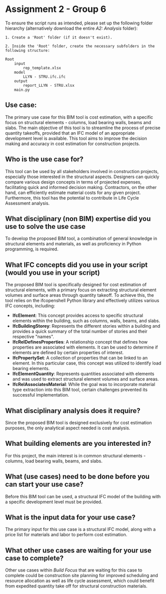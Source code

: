 # Assignment 2 - Group 6

To ensure the script runs as intended, please set up the following folder hierarchy (alternatively download the entire *A2: Analysis* folder):

    1. Create a 'Root' folder (if it doesn't exist).

    2. Inside the 'Root' folder, create the necessary subfolders in the following structure:

    Root
        input
            rep_template.xlsx
        model
            LLYN - STRU.ifc.ifc
        output
            report_LLYN - STRU.xlsx
        main.py

## Use case:
The primary use case for this BIM tool is cost estimation, with a specific focus on structural elements - columns, load bearing walls, beams and slabs. The main objective of this tool is to streamline the process of precise quantity takeoffs, provided that an IFC model of an appropriate development level is available. This tool aims to improve the decision making and accuracy in cost estimation for construction projects.

## Who is the use case for?  
This tool can be used by all stakeholders involved in construction projects, especially those interested in the structural aspects. Designers can quickly compare various design concepts in terms of projected expenses, facilitating quick and informed decision making. Contractors, on the other hand, can efficiently estimate material costs for any given project. Furthermore, this tool has the potential to contribute in Life Cycle Assessment analysis.

## What disciplinary (non BIM) expertise did you use to solve the use case
To develop the proposed BIM tool, a combination of general knowledge in structural elements and materials, as well as proficiency in Python programming, is required.

## What IFC concepts did you use in your script (would you use in your script)
The proposed BIM tool is specifically designed for cost estimation of structural elements, with a primary focus on extracting structural element volumes and surface areas through quantity takeoff. To achieve this, the tool relies on the ifcopenshell Python library and effectively utilizes various IFC concepts, including:

- **IfcElement**: This concept provides access to specific structural elements within the building, such as columns, walls, beams, and slabs.
- **IfcBuildingStorey**: Represents the different stories within a building and provides a quick summary of the total number of stories and their respective "names".
- **IfcRelDefinesProperties**: A relationship concept that defines how properties are associated with elements. It can be used to determine if elements are defined by certain properties of interest.
- **IfcPropertySet**: A collection of properties that can be linked to an element. In this particular case, this concept was utilized to identify load bearing elements.
- **IfcElementQuantity**: Represents quantities associated with elements and was used to extract structural element volumes and surface areas.
- **IfcRelAssociatesMaterial**: While the goal was to incorporate material type extraction into this BIM tool, certain challenges prevented its successful implementation.

## What disciplinary analysis does it require?  
Since the proposed BIM tool is designed exclusively for cost estimation purposes, the only analytical aspect needed is cost analysis.

## What building elements are you interested in?
For this project, the main interest is in common structural elements - columns, load bearing walls, beams, and slabs.

## What (use cases) need to be done before you can start your use case?
Before this BIM tool can be used, a structural IFC model of the building with a specific development level must be provided.

## What is the input data for your use case?
The primary input for this use case is a structural IFC model, along with a price list for materials and labor to perform cost estimation.

## What other use cases are waiting for your use case to complete?
Other use cases within *Build Focus* that are waiting for this case to complete could be construction site planning for improved scheduling and resource allocation as well as life cycle assessment, which could benefit from expedited quantity take off for structural construction materials.
